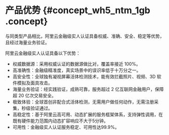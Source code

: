# 产品优势 {#concept_wh5_ntm_1gb .concept}

与同类型产品相比，阿里云金融级实人认证具备权威、准确、安全、稳定等优势，且经过海量业务验证。

阿里云金融级实人认证具备以下优势：

-   权威数据源：采用权威认证的数据源做比对，覆盖率接近 100%。
-   高准确性：金融级精准度，真实场景中的误识率低于十万分之一。
-   高安全性：全球独有凝视屏幕活体检测技术，能有效拦截照片、视频、3D 软件模拟及面具攻击。
-   海量业务验证：经实践验证，成熟可靠，服务超过 2 亿互联网金融用户，保障超 20 亿次交易安全。
-   极致体验：全球首创非配合式活体检测，无需用户做任何动作，无需注册采集，秒级验证通过。
-   高稳定性：基于阿里云高可用、动态扩展的服务框架体系，支持弹性调用，在既有硬件能力范围内动态扩容响应不大于5分钟。
-   可用性：金融级实人认证服务稳定、可用性达99.9%。

